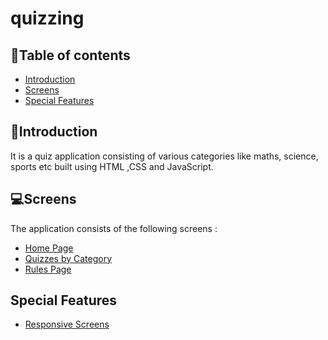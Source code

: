 # quizzing

## 📑Table of contents 

- [Introduction](#introduction)
- [Screens](#screens)
- [Special Features](#special-features)


## 🧩Introduction
It is a quiz application consisting of various categories like maths, science, sports etc built using HTML ,CSS and JavaScript.

## 💻Screens
The application consists of the following screens :
- [Home Page](#home-page)
- [Quizzes by Category](#quizzes-by-category)
- [Rules Page ](#rules-page)

## Special Features
- [Responsive Screens](#responsive-screens)
